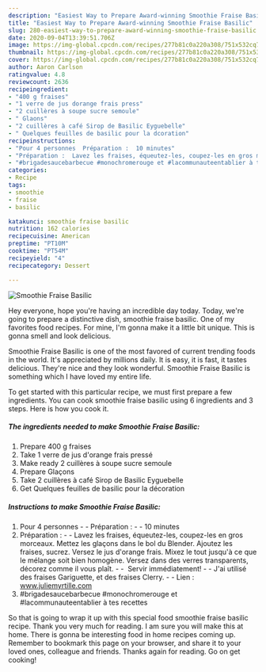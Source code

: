 ```yaml
---
description: "Easiest Way to Prepare Award-winning Smoothie Fraise Basilic"
title: "Easiest Way to Prepare Award-winning Smoothie Fraise Basilic"
slug: 280-easiest-way-to-prepare-award-winning-smoothie-fraise-basilic
date: 2020-09-04T13:39:51.706Z
image: https://img-global.cpcdn.com/recipes/277b81c0a220a308/751x532cq70/smoothie-fraise-basilic-photo-principale-de-la-recette.jpg
thumbnail: https://img-global.cpcdn.com/recipes/277b81c0a220a308/751x532cq70/smoothie-fraise-basilic-photo-principale-de-la-recette.jpg
cover: https://img-global.cpcdn.com/recipes/277b81c0a220a308/751x532cq70/smoothie-fraise-basilic-photo-principale-de-la-recette.jpg
author: Aaron Carlson
ratingvalue: 4.8
reviewcount: 2636
recipeingredient:
- "400 g fraises"
- "1 verre de jus dorange frais press"
- "2 cuillères à soupe sucre semoule"
- " Glaons"
- "2 cuillères à café Sirop de Basilic Eyguebelle"
- " Quelques feuilles de basilic pour la dcoration"
recipeinstructions:
- "Pour 4 personnes  Préparation :  10 minutes"
- "Préparation :  Lavez les fraises, équeutez-les, coupez-les en gros morceaux. Mettez les glaçons dans le bol du Blender. Ajoutez les fraises, sucrez. Versez le jus d&#39;orange frais. Mixez le tout jusqu&#39;à ce que le mélange soit bien homogène. Versez dans des verres transparents, décorez comme il vous plaît.   Servir immédiatement!  J&#39;ai utilisé des fraises Gariguette, et des fraises Clerry.  Lien : www.juliemyrtille.com"
- "#brigadesaucebarbecue #monochromerouge et #lacommunauteentablier à tes recettes"
categories:
- Recipe
tags:
- smoothie
- fraise
- basilic

katakunci: smoothie fraise basilic 
nutrition: 162 calories
recipecuisine: American
preptime: "PT10M"
cooktime: "PT54M"
recipeyield: "4"
recipecategory: Dessert

---
```



![Smoothie Fraise Basilic](https://img-global.cpcdn.com/recipes/277b81c0a220a308/751x532cq70/smoothie-fraise-basilic-photo-principale-de-la-recette.jpg)

Hey everyone, hope you're having an incredible day today. Today, we're going to prepare a distinctive dish, smoothie fraise basilic. One of my favorites food recipes. For mine, I'm gonna make it a little bit unique. This is gonna smell and look delicious.



Smoothie Fraise Basilic is one of the most favored of current trending foods in the world. It's appreciated by millions daily. It is easy, it is fast, it tastes delicious. They're nice and they look wonderful. Smoothie Fraise Basilic is something which I have loved my entire life.


To get started with this particular recipe, we must first prepare a few ingredients. You can cook smoothie fraise basilic using 6 ingredients and 3 steps. Here is how you cook it.

<!--inarticleads1-->

##### The ingredients needed to make Smoothie Fraise Basilic:

1. Prepare 400 g fraises
1. Take 1 verre de jus d&#39;orange frais pressé
1. Make ready 2 cuillères à soupe sucre semoule
1. Prepare  Glaçons
1. Take 2 cuillères à café Sirop de Basilic Eyguebelle
1. Get  Quelques feuilles de basilic pour la décoration




<!--inarticleads2-->

##### Instructions to make Smoothie Fraise Basilic:

1. Pour 4 personnes -  - Préparation : -  - 10 minutes
1. Préparation : -  - Lavez les fraises, équeutez-les, coupez-les en gros morceaux. Mettez les glaçons dans le bol du Blender. Ajoutez les fraises, sucrez. Versez le jus d&#39;orange frais. Mixez le tout jusqu&#39;à ce que le mélange soit bien homogène. Versez dans des verres transparents, décorez comme il vous plaît. -  -  Servir immédiatement! -  - J&#39;ai utilisé des fraises Gariguette, et des fraises Clerry. -  - Lien : www.juliemyrtille.com
1. #brigadesaucebarbecue #monochromerouge et #lacommunauteentablier à tes recettes




So that is going to wrap it up with this special food smoothie fraise basilic recipe. Thank you very much for reading. I am sure you will make this at home. There is gonna be interesting food in home recipes coming up. Remember to bookmark this page on your browser, and share it to your loved ones, colleague and friends. Thanks again for reading. Go on get cooking!
